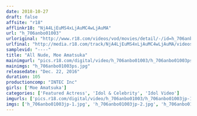 ```yaml
---
date: 2018-10-27
draft: false
affsite: "r18"
afflinkr18: "NjA4LjEuMS4xLjAuMC4wLjAuMA"
url: "h_706anbo01003"
urloriginal: "http://www.r18.com/videos/vod/movies/detail/-/id=h_706anbo01003"
urlfinal: "http://media.r18.com/track/NjA4LjEuMS4xLjAuMC4wLjAuMA/videos/vod/movies/detail/-/id=h_706anbo01003"
samplevid: "----"
title: "All Nude, Moe Amatsuka"
mainimgurl: "pics.r18.com/digital/video/h_706anbo01003/h_706anbo01003ps.jpg"
mainimgs: "h_706anbo01003ps.jpg"
releasedate: "Dec. 22, 2016"
duration: 105
productioncomp: "INTEC Inc"
girls: ['Moe Amatsuka']
categories: ['Featured Actress', 'Idol & Celebrity', 'Idol Video']
imgurls: ['pics.r18.com/digital/video/h_706anbo01003/h_706anbo01003jp-1.jpg', 'pics.r18.com/digital/video/h_706anbo01003/h_706anbo01003jp-2.jpg', 'pics.r18.com/digital/video/h_706anbo01003/h_706anbo01003jp-3.jpg', 'pics.r18.com/digital/video/h_706anbo01003/h_706anbo01003jp-4.jpg', 'pics.r18.com/digital/video/h_706anbo01003/h_706anbo01003jp-5.jpg', 'pics.r18.com/digital/video/h_706anbo01003/h_706anbo01003jp-6.jpg', 'pics.r18.com/digital/video/h_706anbo01003/h_706anbo01003jp-7.jpg', 'pics.r18.com/digital/video/h_706anbo01003/h_706anbo01003jp-8.jpg', 'pics.r18.com/digital/video/h_706anbo01003/h_706anbo01003jp-9.jpg', 'pics.r18.com/digital/video/h_706anbo01003/h_706anbo01003jp-10.jpg', 'pics.r18.com/digital/video/h_706anbo01003/h_706anbo01003jp-11.jpg', 'pics.r18.com/digital/video/h_706anbo01003/h_706anbo01003jp-12.jpg', 'pics.r18.com/digital/video/h_706anbo01003/h_706anbo01003jp-13.jpg', 'pics.r18.com/digital/video/h_706anbo01003/h_706anbo01003jp-14.jpg', 'pics.r18.com/digital/video/h_706anbo01003/h_706anbo01003jp-15.jpg', 'pics.r18.com/digital/video/h_706anbo01003/h_706anbo01003jp-16.jpg', 'pics.r18.com/digital/video/h_706anbo01003/h_706anbo01003jp-17.jpg', 'pics.r18.com/digital/video/h_706anbo01003/h_706anbo01003jp-18.jpg', 'pics.r18.com/digital/video/h_706anbo01003/h_706anbo01003jp-19.jpg', 'pics.r18.com/digital/video/h_706anbo01003/h_706anbo01003jp-20.jpg']
imgs: ['h_706anbo01003jp-1.jpg', 'h_706anbo01003jp-2.jpg', 'h_706anbo01003jp-3.jpg', 'h_706anbo01003jp-4.jpg', 'h_706anbo01003jp-5.jpg', 'h_706anbo01003jp-6.jpg', 'h_706anbo01003jp-7.jpg', 'h_706anbo01003jp-8.jpg', 'h_706anbo01003jp-9.jpg', 'h_706anbo01003jp-10.jpg', 'h_706anbo01003jp-11.jpg', 'h_706anbo01003jp-12.jpg', 'h_706anbo01003jp-13.jpg', 'h_706anbo01003jp-14.jpg', 'h_706anbo01003jp-15.jpg', 'h_706anbo01003jp-16.jpg', 'h_706anbo01003jp-17.jpg', 'h_706anbo01003jp-18.jpg', 'h_706anbo01003jp-19.jpg', 'h_706anbo01003jp-20.jpg']
---
```

